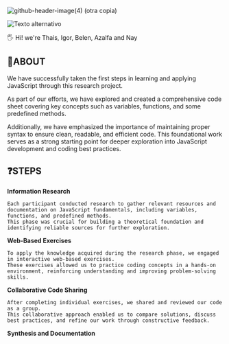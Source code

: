 ![github-header-image(4) (otra copia)](https://github.com/user-attachments/assets/bc02dabe-83cb-4890-935a-61c6287ad645)

![Texto alternativo](https://i.pinimg.com/originals/2e/e8/8b/2ee88bf78e4f76001f59bad5e91a6a03.gif)

🖐️ Hi! we're Thais, Igor, Belen, Azalfa and Nay

<h2>🚀ABOUT </h2>

We have successfully taken the first steps in learning and applying JavaScript through this research project.

As part of our efforts, we have explored and created a comprehensive code sheet covering key concepts such as variables, functions, and some predefined methods.

Additionally, we have emphasized the importance of maintaining proper syntax to ensure clean, readable, and efficient code.
This foundational work serves as a strong starting point for deeper exploration into JavaScript development and coding best practices.

<h2>❓STEPS</h2>
  <p>
    
  **Information Research**
    
    Each participant conducted research to gather relevant resources and documentation on JavaScript fundamentals, including variables, functions, and predefined methods.
    This phase was crucial for building a theoretical foundation and identifying reliable sources for further exploration.
    
  **Web-Based Exercises**
  
    To apply the knowledge acquired during the research phase, we engaged in interactive web-based exercises.
    These exercises allowed us to practice coding concepts in a hands-on environment, reinforcing understanding and improving problem-solving skills.
  
  **Collaborative Code Sharing**
  
    After completing individual exercises, we shared and reviewed our code as a group.
    This collaborative approach enabled us to compare solutions, discuss best practices, and refine our work through constructive feedback.
  
  **Synthesis and Documentation**
